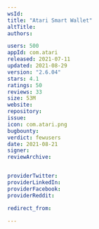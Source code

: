 ```yaml
---
wsId: 
title: "Atari Smart Wallet"
altTitle: 
authors:

users: 500
appId: com.atari
released: 2021-07-11
updated: 2021-08-29
version: "2.6.04"
stars: 4.1
ratings: 50
reviews: 33
size: 53M
website: 
repository: 
issue: 
icon: com.atari.png
bugbounty: 
verdict: fewusers
date: 2021-08-21
signer: 
reviewArchive:


providerTwitter: 
providerLinkedIn: 
providerFacebook: 
providerReddit: 

redirect_from:

---
```




